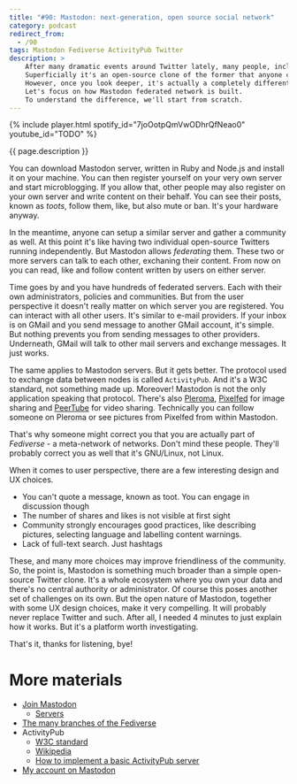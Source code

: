 ```yaml
---
title: "#90: Mastodon: next-generation, open source social network"
category: podcast
redirect_from:
  - /90
tags: Mastodon Fediverse ActivityPub Twitter
description: >
    After many dramatic events around Twitter lately, many people, including myself, began experimenting with Mastodon.
    Superficially it's an open-source clone of the former that anyone can deploy and host.
    However, once you look deeper, it's actually a completely different philosophy and architecture.
    Let's focus on how Mastodon federated network is built.
    To understand the difference, we'll start from scratch.
---
```


{% include player.html spotify_id="7joOotpQmVwODhrQfNeao0" youtube_id="TODO" %}

{{ page.description }}

You can download Mastodon server, written in Ruby and Node.js and install it on your machine.
You can then register yourself on your very own server and start microblogging.
If you allow that, other people may also register on your own server and write content on their behalf.
You can see their posts, known as _toots_, follow them, like, but also mute or ban.
It's your hardware anyway.

In the meantime, anyone can setup a similar server and gather a community as well.
At this point it's like having two individual open-source Twitters running independently.
But Mastodon allows _federating_ them.
These two or more servers can talk to each other, exchaning their content.
From now on you can read, like and follow content written by users on either server.

Time goes by and you have hundreds of federated servers.
Each with their own administrators, policies and communities.
But from the user perspective it doesn't really matter on which server you are registered.
You can interact with all other users.
It's similar to e-mail providers.
If your inbox is on GMail and you send message to another GMail account, it's simple.
But nothing prevents you from sending messages to other providers.
Underneath, GMail will talk to other mail servers and exchange messages.
It just works.

The same applies to Mastodon servers.
But it gets better.
The protocol used to exchange data between nodes is called `ActivityPub`.
And it's a W3C standard, not something made up.
Moreover!
Mastodon is not the only application speaking that protocol.
There's also [Pleroma](https://pleroma.social/), [Pixelfed](https://pixelfed.org/) for image sharing and [PeerTube](https://joinpeertube.org/) for video sharing.
Technically you can follow someone on Pleroma or see pictures from Pixelfed from within Mastodon.

That's why someone might correct you that you are actually part of _Fediverse_ - a meta-network of networks.
Don't mind these people.
They'll probably correct you as well that it's GNU/Linux, not Linux.

When it comes to user perspective, there are a few interesting design and UX choices.

* You can't quote a message, known as toot. You can engage in discussion though
* The number of shares and likes is not visible at first sight
* Community strongly encourages good practices, like describing pictures, selecting language and labelling content warnings.
* Lack of full-text search. Just hashtags

These, and many more choices may improve friendliness of the community.
So, the point is, Mastodon is something much broader than a simple open-source Twitter clone.
It's a whole ecosystem where you own your data and there's no central authority or administrator.
Of course this poses another set of challenges on its own.
But the open nature of Mastodon, together with some UX design choices, make it very compelling.
It will probably never replace Twitter and such.
After all, I needed 4 minutes to just explain how it works.
But it's a platform worth investigating.

That's it, thanks for listening, bye!

# More materials

* [Join Mastodon](https://joinmastodon.org/)
    * [Servers](https://joinmastodon.org/servers)
* [The many branches of the Fediverse](https://axbom.com/fediverse/)
* ActivityPub
    * [W3C standard](https://www.w3.org/TR/2018/REC-activitypub-20180123/)
    * [Wikipedia](https://en.wikipedia.org/wiki/ActivityPub)
    * [How to implement a basic ActivityPub server](https://blog.joinmastodon.org/2018/06/how-to-implement-a-basic-activitypub-server/)
* [My account on Mastodon](https://mastodon.social/@nurkiewicz)
